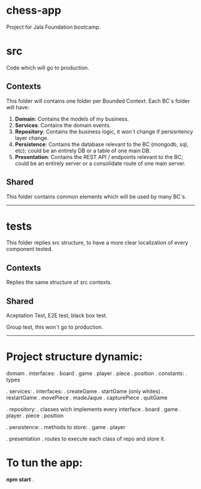 # chess-app

Project for Jala Foundation bootcamp.

# src

Code which will go to production.

## Contexts

This folder will contains one folder per Bounded Context.
Each BC´s folder will have:

1. **Domain**:
   Contains the models of my business.
2. **Services**:
   Contains the domain events.
3. **Repository**:
   Contains the business logic, it won´t change if persisntency layer change.
4. **Persistence**:
   Contains the database relevant to the BC (mongodb, sql, etc); could be an entirely DB or a table of one main DB.
5. **Presentation**:
   Contains the REST API / endpoints relevant to the BC; could be an entirely server or a consolidate route of one main server.

## Shared

This folder contains common elements which will be used by many BC´s.

---

# tests

This folder replies src structure, to have a more clear localization of every component tested.

## Contexts

Replies the same structure of src contexts.

## Shared

Aceptation Test, E2E test, black box test.

Group test, this won´t go to production.

---

# Project structure dynamic:

domain
. interfaces:
. board
. game
. player
. piece
. position
. constants:
. types

. services:
. interfaces:
. createGame
. startGame (only whites)
. restartGame
. movePiece
. madeJaque
. capturePiece
. quitGame

. repository:
. classes wich implements every interface
. board
. game
. player
. piece
. position

. persistence:
. methods to store:
. game
. player

. presentation
. routes to execute each class of repo and store it.

# To tun the app:

**npm start**
.
